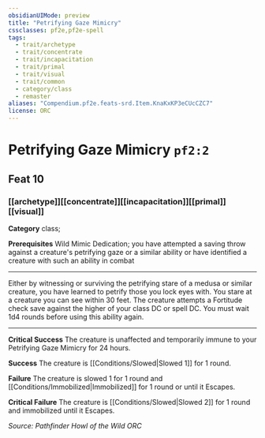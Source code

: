 ```yaml
---
obsidianUIMode: preview
title: "Petrifying Gaze Mimicry"
cssclasses: pf2e,pf2e-spell
tags:
  - trait/archetype
  - trait/concentrate
  - trait/incapacitation
  - trait/primal
  - trait/visual
  - trait/common
  - category/class
  - remaster
aliases: "Compendium.pf2e.feats-srd.Item.KnaKxKP3eCUcCZC7"
license: ORC
---
```

# Petrifying Gaze Mimicry `pf2:2`
## Feat 10
### [[archetype]][[concentrate]][[incapacitation]][[primal]][[visual]]

**Category** class; 



**Prerequisites** Wild Mimic Dedication; you have attempted a saving throw against a creature's petrifying gaze or a similar ability or have identified a creature with such an ability in combat
* * *
Either by witnessing or surviving the petrifying stare of a medusa or similar creature, you have learned to petrify those you lock eyes with. You stare at a creature you can see within 30 feet. The creature attempts a Fortitude check save against the higher of your class DC or spell DC. You must wait 1d4 rounds before using this ability again.

* * *

**Critical Success** The creature is unaffected and temporarily immune to your Petrifying Gaze Mimicry for 24 hours.

**Success** The creature is [[Conditions/Slowed|Slowed 1]] for 1 round.

**Failure** The creature is slowed 1 for 1 round and [[Conditions/Immobilized|Immobilized]] for 1 round or until it Escapes.

**Critical Failure** The creature is [[Conditions/Slowed|Slowed 2]] for 1 round and immobilized until it Escapes.

*Source: Pathfinder Howl of the Wild*
*ORC*